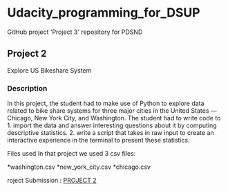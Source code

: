 # Udacity_programming_for_DSUP
GitHub project 'Project 3' repository for PDSND

<h2> Project 2 </h2>
Explore US Bikeshare System

<h3> Description </h3>
In this project, the student had to make use of Python to explore data related to bike share systems for three major cities in the United States — Chicago, New York City, and Washington. The student had to write code to 
1. import the data and answer interesting questions about it by computing descriptive statistics. 
2. write a script that takes in raw input to create an interactive experience in the terminal to present these statistics.



Files used
In that project we used 3 csv files:

*washington.csv
*new_york_city.csv
*chicago.csv

roject Submission : 
[PROJECT 2](https://github.com/RubaALmohya/Udacity_programming_for_DSUP)